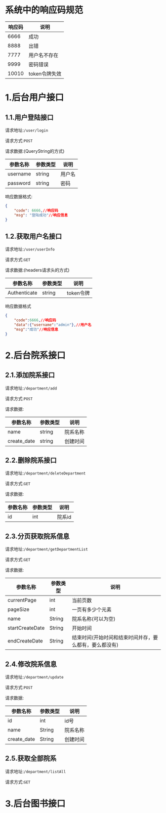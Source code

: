 # 系统中的响应码规范

| 响应码 | 说明          |
| ------ | ------------- |
| 6666   | 成功          |
| 8888   | 出错          |
| 7777   | 用户名不存在  |
| 9999   | 密码错误      |
| 10010  | token令牌失效 |

# 1.后台用户接口

## 1.1.用户登陆接口

请求地址:`/user/login`

请求方式:`POST`

请求数据:(QueryString的方式)

| 参数名称 | 参数类型 | 说明   |
| -------- | -------- | ------ |
| username | string   | 用户名 |
| password | string   | 密码   |

响应数据格式:

```json
{
    "code": 6666,//响应码
    "msg": "登陆成功"//响应信息
}
```

## 1.2.获取用户名接口

请求地址:`/user/userInfo`

请求方式:`GET`

请求数据:(headers请求头的方式)

| 参数名称     | 参数类型 | 说明      |
| ------------ | -------- | --------- |
| Authenticate | string   | token令牌 |

响应数据格式

```json
{
    "code":6666,//响应码
    "data":{"username":"admin"},//用户名
    "msg":"成功"//响应信息
}
```

# 2.后台院系接口

## 2.1.添加院系接口

请求地址:`/department/add`

请求方式:`POST`

请求数据:

| 参数名称    | 参数类型 | 说明     |
| ----------- | -------- | -------- |
| name        | string   | 院系名称 |
| create_date | string   | 创建时间 |

## 2.2.删除院系接口

请求地址:`/department/deleteDepartment`

请求方式:`GET`

请求数据:

| 参数名称 | 参数类型 | 说明   |
| -------- | -------- | ------ |
| id       | int      | 院系id |

## 2.3.分页获取院系信息

请求地址:`/department/getDepartmentList`

请求方式:`GET`

请求数据:

| 参数名称        | 参数类型 | 说明                                                   |
| --------------- | -------- | ------------------------------------------------------ |
| currentPage     | int      | 当前页数                                               |
| pageSize        | int      | 一页有多少个元素                                       |
| name            | String   | 院系名称(可以为空)                                     |
| startCreateDate | String   | 开始时间                                               |
| endCreateDate   | String   | 结束时间(开始时间和结束时间并存，要么都有，要么都没有) |

## 2.4.修改院系信息

请求地址:`/department/update`

请求方式:`POST`

请求数据:

| 参数名称    | 参数类型 | 说明     |
| ----------- | -------- | -------- |
| id          | int      | id号     |
| name        | String   | 院系名称 |
| create_date | String   | 创建时间 |

## 2.5.获取全部院系

请求地址:`/department/listAll`

请求方式:`GET`

# 3.后台图书接口

